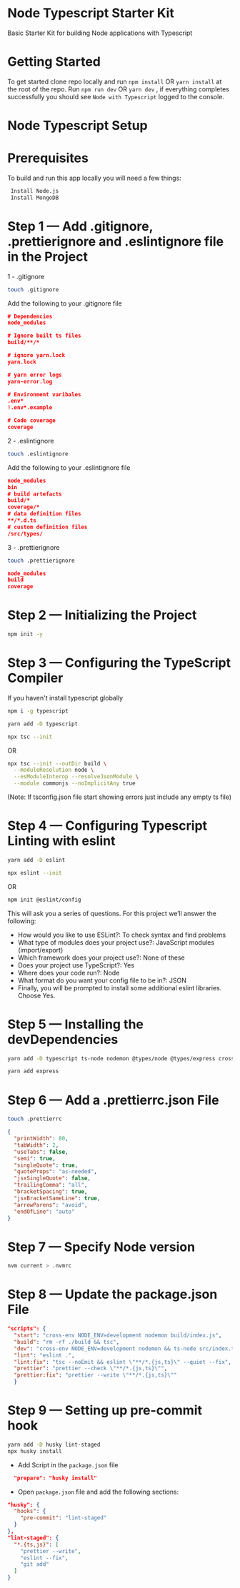 # Node Typescript Starter Kit

Basic Starter Kit for building Node applications with Typescript

# Getting Started

To get started clone repo locally and run `npm install` OR `yarn install` at the root of the repo.
Run `npm run dev` OR `yarn dev` , if everything completes successfully you should see `Node with Typescript` logged to the console.

# Node Typescript Setup

# Prerequisites

To build and run this app locally you will need a few things:

```bash
 Install Node.js
 Install MongoDB
```

# Step 1 — Add .gitignore, .prettierignore and .eslintignore file in the Project

1 - .gitignore

```bash
touch .gitignore
```

Add the following to your .gitignore file

```json
# Dependencies
node_modules

# Ignore built ts files
build/**/*

# ignore yarn.lock
yarn.lock

# yarn error logs
yarn-error.log

# Environment varibales
.env*
!.env*.example

# Code coverage
coverage

```

2 - .eslintignore

```bash
touch .eslintignore
```

Add the following to your .eslintignore file

```json
node_modules
bin
# build artefacts
build/*
coverage/*
# data definition files
**/*.d.ts
# custom definition files
/src/types/
```

3 - .prettierignore

```bash
touch .prettierignore
```

```json
node_modules
build
coverage
```

# Step 2 — Initializing the Project

```bash
npm init -y
```

# Step 3 — Configuring the TypeScript Compiler

If you haven't install typescript globally

```bash
npm i -g typescript
```

```bash
yarn add -D typescript
```

```bash
npx tsc --init
```

OR

```bash
npx tsc --init --outDir build \
  --moduleResolution node \
  --esModuleInterop --resolveJsonModule \
  --module commonjs --noImplicitAny true
```

(Note: If tsconfig.json file start showing errors just include any empty ts file)

# Step 4 — Configuring Typescript Linting with eslint

```bash
yarn add -D eslint
```

```bash
npx eslint --init
```

OR

```bash
npm init @eslint/config
```

This will ask you a series of questions. For this project we’ll answer the following:

- How would you like to use ESLint?: To check syntax and find problems
- What type of modules does your project use?: JavaScript modules (import/export)
- Which framework does your project use?: None of these
- Does your project use TypeScript?: Yes
- Where does your code run?: Node
- What format do you want your config file to be in?: JSON
- Finally, you will be prompted to install some additional eslint libraries. Choose Yes.

# Step 5 — Installing the devDependencies

```bash
yarn add -D typescript ts-node nodemon @types/node @types/express cross-env prettier
```

```bash
yarn add express
```

# Step 6 — Add a .prettierrc.json File

```bash
touch .prettierrc
```

```json
{
  "printWidth": 80,
  "tabWidth": 2,
  "useTabs": false,
  "semi": true,
  "singleQuote": true,
  "quoteProps": "as-needed",
  "jsxSingleQuote": false,
  "trailingComma": "all",
  "bracketSpacing": true,
  "jsxBracketSameLine": true,
  "arrowParens": "avoid",
  "endOfLine": "auto"
}
```

# Step 7 — Specify Node version

```bash
nvm current > .nvmrc
```

# Step 8 — Update the package.json File

```json
"scripts": {
  "start": "cross-env NODE_ENV=development nodemon build/index.js",
  "build": "rm -rf ./build && tsc",
  "dev": "cross-env NODE_ENV=development nodemon && ts-node src/index.ts",
  "lint": "eslint .",
  "lint:fix": "tsc --noEmit && eslint \"**/*.{js,ts}\" --quiet --fix",
  "prettier": "prettier --check \"**/*.{js,ts}\"",
  "prettier:fix": "prettier --write \"**/*.{js,ts}\""
  }
```

# Step 9 — Setting up pre-commit hook

```bash
yarn add -D husky lint-staged
npx husky install

```

- Add Script in the `package.json` file

```json
  "prepare": "husky install"
```

- Open `package.json` file and add the following sections:

```json
"husky": {
  "hooks": {
    "pre-commit": "lint-staged"
  }
},
"lint-staged": {
  "*.{ts,js}": [
    "prettier --write",
    "eslint --fix",
    "git add"
  ]
}
```
